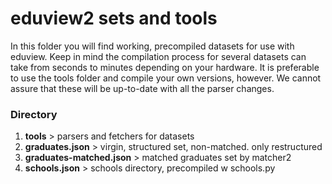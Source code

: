 # eduview2 sets and tools
In this folder you will find working, precompiled datasets for use with eduview. Keep in mind the compilation process for several datasets can take from seconds to minutes depending on your hardware. It is preferable to use the tools folder and compile your own versions, however.
We cannot assure that these will be up-to-date with all the parser changes.

### Directory
1. **tools** > parsers and fetchers for datasets
2. **graduates.json** > virgin, structured set, non-matched. only restructured
3. **graduates-matched.json** > matched graduates set by matcher2
3. **schools.json** > schools directory, precompiled w schools.py
